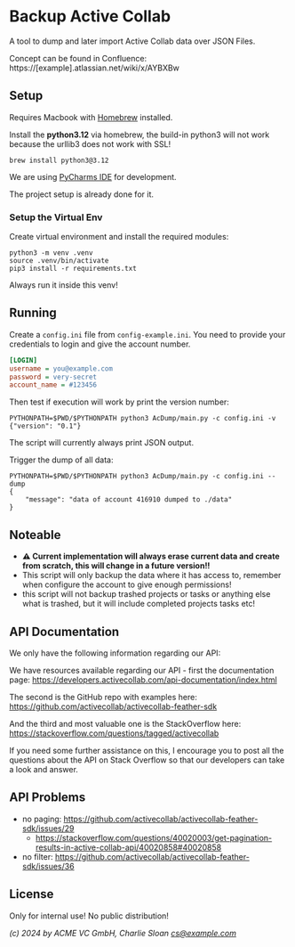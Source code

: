 # Backup Active Collab

A tool to dump and later import Active Collab data over JSON Files.

Concept can be found in
Confluence: https://[example].atlassian.net/wiki/x/AYBXBw

## Setup

Requires Macbook with [Homebrew](https://brew.sh) installed.

Install the **python3.12** via homebrew, the build-in python3 will not
work because the urllib3 does not work with SSL!

```console
brew install python3@3.12
```

We are using [PyCharms IDE](https://www.jetbrains.com/pycharm/) for
development.

The project setup is already done for it.

### Setup the Virtual Env

Create virtual environment and install the required modules:

```console
python3 -m venv .venv
source .venv/bin/activate
pip3 install -r requirements.txt 
```

Always run it inside this venv!


## Running

Create a `config.ini` file from `config-example.ini`. You need to
provide your credentials to login and give the account number.

```ini
[LOGIN]
username = you@example.com
password = very-secret
account_name = #123456
```

Then test if execution will work by print the version number:

```console
PYTHONPATH=$PWD/$PYTHONPATH python3 AcDump/main.py -c config.ini -v 
{"version": "0.1"}
```

The script will currently always print JSON output.

Trigger the dump of all data:

```console
PYTHONPATH=$PWD/$PYTHONPATH python3 AcDump/main.py -c config.ini --dump
{
    "message": "data of account 416910 dumped to ./data"
}
```


## Noteable

- **⚠️ Current implementation will always erase current data and create from scratch, this will change in a future version!!**
- This script will only backup the data where it has access to, remember when configure the account to give enough permissions!
- this script will not backup trashed projects or tasks or anything else what is trashed, but it will include completed projects tasks etc!


## API Documentation

We only have the following information regarding our API:

We have resources available regarding our API - first the documentation page: https://developers.activecollab.com/api-documentation/index.html

The second is the GitHub repo with examples here: https://github.com/activecollab/activecollab-feather-sdk

And the third and most valuable one is the StackOverflow here: https://stackoverflow.com/questions/tagged/activecollab

If you need some further assistance on this, I encourage you to post all the questions about the API on Stack Overflow so that our developers can take a look and answer.


## API Problems

- no paging: https://github.com/activecollab/activecollab-feather-sdk/issues/29
  - https://stackoverflow.com/questions/40020003/get-pagination-results-in-active-collab-api/40020858#40020858
- no filter: https://github.com/activecollab/activecollab-feather-sdk/issues/36

## License

Only for internal use!  No public distribution!

_(c) 2024 by ACME VC GmbH, Charlie Sloan <cs@example.com>_
